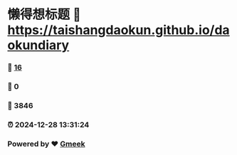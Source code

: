 # 懒得想标题 :link: https://taishangdaokun.github.io/daokundiary 
### :page_facing_up: [16](https://taishangdaokun.github.io/daokundiary/tag.html) 
### :speech_balloon: 0 
### :hibiscus: 3846 
### :alarm_clock: 2024-12-28 13:31:24 
### Powered by :heart: [Gmeek](https://github.com/Meekdai/Gmeek)
